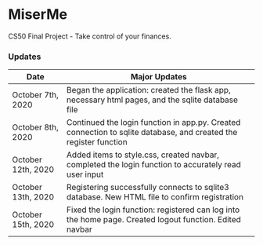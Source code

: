 # MiserMe
CS50 Final Project - Take control of your finances.

### Updates

| Date | Major Updates |
| ------------- | ------------- |
| October 7th, 2020 | Began the application: created the flask app, necessary html pages, and the sqlite database file |
| October 8th, 2020 | Continued the login function in app.py. Created connection to sqlite database, and created the register function |
| October 12th, 2020 | Added items to style.css, created navbar, completed the login function to accurately read user input |
| October 13th, 2020 | Registering successfully connects to sqlite3 database. New HTML file to confirm registration |
| October 15th, 2020 | Fixed the login function: registered can log into the home page. Created logout function. Edited navbar |
